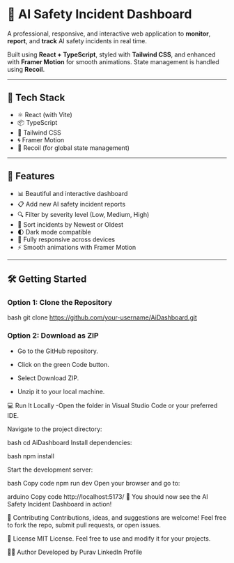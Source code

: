 # 🚨 AI Safety Incident Dashboard

A professional, responsive, and interactive web application to **monitor**, **report**, and **track** AI safety incidents in real time.

Built using **React + TypeScript**, styled with **Tailwind CSS**, and enhanced with **Framer Motion** for smooth animations. State management is handled using **Recoil**.

---


## 🧰 Tech Stack

- ⚛️ React (with Vite)
- 📦 TypeScript
- 🎨 Tailwind CSS
- 🌀 Framer Motion
- 🧠 Recoil (for global state management)

---

## 🚀 Features

- 📊 Beautiful and interactive dashboard
- 📋 Add new AI safety incident reports
- 🔍 Filter by severity level (Low, Medium, High)
- 📅 Sort incidents by Newest or Oldest
- 🌓 Dark mode compatible
- 📱 Fully responsive across devices
- ⚡ Smooth animations with Framer Motion

---

## 🛠️ Getting Started

### Option 1: Clone the Repository

bash
git clone https://github.com/your-username/AiDashboard.git
### Option 2: Download as ZIP
- Go to the GitHub repository.

- Click on the green Code button.

- Select Download ZIP.

- Unzip it to your local machine.

💻 Run It Locally
-Open the folder in Visual Studio Code or your preferred IDE.

Navigate to the project directory:

bash
cd AiDashboard
Install dependencies:

bash
npm install

Start the development server:

bash
Copy code
npm run dev
Open your browser and go to:

arduino
Copy code
http://localhost:5173/
🎉 You should now see the AI Safety Incident Dashboard in action!

🤝 Contributing
Contributions, ideas, and suggestions are welcome!
Feel free to fork the repo, submit pull requests, or open issues.

📃 License
MIT License.
Feel free to use and modify it for your projects.

🙋‍♀️ Author
Developed by Purav
LinkedIn Profile